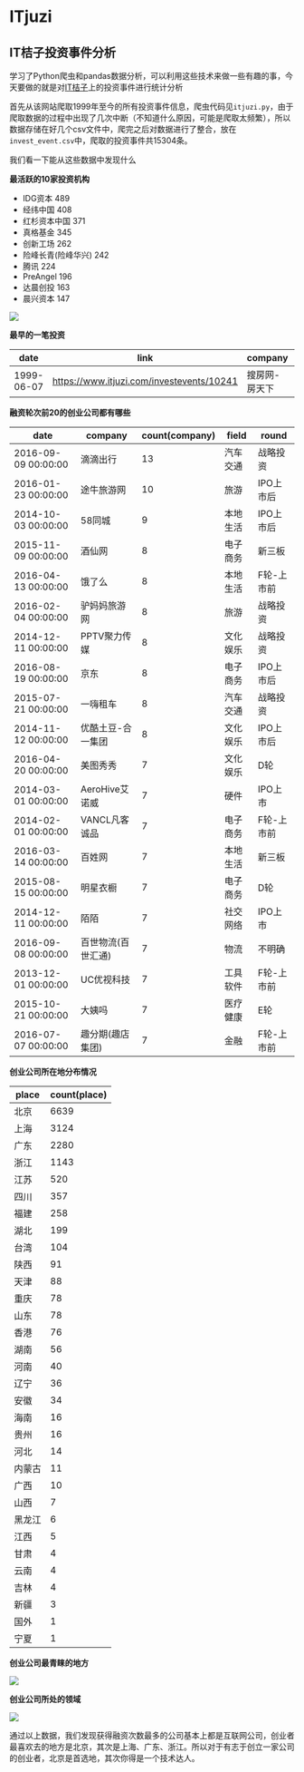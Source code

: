 # ITjuzi

IT桔子投资事件分析
---------------

学习了Python爬虫和pandas数据分析，可以利用这些技术来做一些有趣的事，今天要做的就是对[IT桔子](https://www.itjuzi.com/)上的投资事件进行统计分析

首先从该网站爬取1999年至今的所有投资事件信息，爬虫代码见`itjuzi.py`，由于爬取数据的过程中出现了几次中断（不知道什么原因，可能是爬取太频繁），所以数据存储在好几个csv文件中，爬完之后对数据进行了整合，放在`invest_event.csv`中，爬取的投资事件共15304条。

我们看一下能从这些数据中发现什么

**最活跃的10家投资机构**

- IDG资本         489    
- 经纬中国          408   
- 红杉资本中国        371   
- 真格基金          345	
- 创新工场          262	
- 险峰长青(险峰华兴)    242	
- 腾讯            224	
- PreAngel      196	
- 达晨创投          163	
- 晨兴资本          147	


![](wordcloud.png)

**最早的一笔投资**

date                | link                                      | company       | field    | place | round     | amount     | investor                                                 |
---|---|---|---|---|---|---|---
1999-06-07 | https://www.itjuzi.com/investevents/10241 | 搜房网-房天下 | 房产服务 | 北京  | A轮       | 数百万美元 | IDG资本  

**融资轮次前20的创业公司都有哪些**

| date                | company            | count(company) | field    | round      |
 ---------------------|--------------------|----------------|----------|------------
| 2016-09-09 00:00:00 | 滴滴出行           |             13 | 汽车交通 | 战略投资   |
| 2016-01-23 00:00:00 | 途牛旅游网         |             10 | 旅游     | IPO上市后  |
| 2014-10-03 00:00:00 | 58同城             |              9 | 本地生活 | IPO上市后  |
| 2015-11-09 00:00:00 | 酒仙网             |              8 | 电子商务 | 新三板     |
| 2016-04-13 00:00:00 | 饿了么             |              8 | 本地生活 | F轮-上市前 |
| 2016-02-04 00:00:00 | 驴妈妈旅游网       |              8 | 旅游     | 战略投资   |
| 2014-12-11 00:00:00 | PPTV聚力传媒       |              8 | 文化娱乐 | 战略投资   |
| 2016-08-19 00:00:00 | 京东               |              8 | 电子商务 | IPO上市后  |
| 2015-07-21 00:00:00 | 一嗨租车           |              8 | 汽车交通 | 战略投资   |
| 2014-11-12 00:00:00 | 优酷土豆-合一集团  |              8 | 文化娱乐 | IPO上市后  |
| 2016-04-20 00:00:00 | 美图秀秀           |              7 | 文化娱乐 | D轮        |
| 2014-03-01 00:00:00 | AeroHive艾诺威     |              7 | 硬件     | IPO上市    |
| 2014-02-01 00:00:00 | VANCL凡客诚品      |              7 | 电子商务 | F轮-上市前 |
| 2016-03-14 00:00:00 | 百姓网             |              7 | 本地生活 | 新三板     |
| 2015-08-15 00:00:00 | 明星衣橱           |              7 | 电子商务 | D轮        |
| 2014-12-11 00:00:00 | 陌陌               |              7 | 社交网络 | IPO上市    |
| 2016-09-08 00:00:00 | 百世物流(百世汇通) |              7 | 物流     | 不明确     |
| 2013-12-01 00:00:00 | UC优视科技         |              7 | 工具软件 | F轮-上市前 |
| 2015-10-21 00:00:00 | 大姨吗             |              7 | 医疗健康 | E轮        |
| 2016-07-07 00:00:00 | 趣分期(趣店集团)   |              7 | 金融     | F轮-上市前 |


**创业公司所在地分布情况**

| place  | count(place) |
 --------|--------------
| 北京   |         6639 |
| 上海   |         3124 |
| 广东   |         2280 |
| 浙江   |         1143 |
| 江苏   |          520 |
| 四川   |          357 |
| 福建   |          258 |
| 湖北   |          199 |
| 台湾   |          104 |
| 陕西   |           91 |
| 天津   |           88 |
| 重庆   |           78 |
| 山东   |           78 |
| 香港   |           76 |
| 湖南   |           56 |
| 河南   |           40 |
| 辽宁   |           36 |
| 安徽   |           34 |
| 海南   |           16 |
| 贵州   |           16 |
| 河北   |           14 |
| 内蒙古 |           11 |
| 广西   |           10 |
| 山西   |            7 |
| 黑龙江 |            6 |
| 江西   |            5 |
| 甘肃   |            4 |
| 云南   |            4 |
| 吉林   |            4 |
| 新疆   |            3 |
| 国外   |            1 |
| 宁夏   |            1 |

**创业公司最青睐的地方**

![](Rplot.png)


**创业公司所处的领域**

![](field.jpg)


通过以上数据，我们发现获得融资次数最多的公司基本上都是互联网公司，创业者最喜欢去的地方是北京，其次是上海、广东、浙江。所以对于有志于创立一家公司的创业者，北京是首选地，其次你得是一个技术达人。
